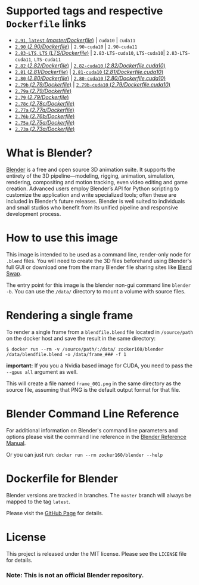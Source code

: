 # Supported tags and respective `Dockerfile` links

* [`2.91`, `latest` (*master/Dockerfile*)](https://github.com/zocker-160/blender-docker/blob/master/Dockerfile) | `cuda10` | `cuda11`
* [`2.90` (*2.90/Dockerfile*)](https://github.com/zocker-160/blender-docker/blob/2.90/Dockerfile) | `2.90-cuda10` | `2.90-cuda11`
* [`2.83-LTS`, `LTS` (*LTS/Dockerfile*)](https://github.com/zocker-160/blender-docker/blob/LTS/Dockerfile) | `2.83-LTS-cuda10`, `LTS-cuda10`| `2.83-LTS-cuda11`, `LTS-cuda11`
* [`2.82` (*2.82/Dockerfile*)](https://github.com/zocker-160/blender-docker/blob/2.82/Dockerfile) | [`2.82-cuda10` (*2.82/Dockerfile.cuda10*)](https://github.com/zocker-160/blender-docker/blob/2.82/Dockerfile.cuda10)
* [`2.81` (*2.81/Dockerfile*)](https://github.com/zocker-160/blender-docker/blob/2.81/Dockerfile) | [`2.81-cuda10` (*2.81/Dockerfile.cuda10*)](https://github.com/zocker-160/blender-docker/blob/2.81/Dockerfile.cuda10)
* [`2.80` (*2.80/Dockerfile*)](https://github.com/zocker-160/blender-docker/blob/2.80/Dockerfile) | [`2.80-cuda10` (*2.80/Dockerfile.cuda10*)](https://github.com/zocker-160/blender-docker/blob/2.80/Dockerfile.cuda10)
* [`2.79b` (*2.79/Dockerfile*)](https://github.com/zocker-160/blender-docker/blob/2.79b/Dockerfile) | [`2.79b-cuda10` (*2.79/Dockerfile.cuda10*)](https://github.com/zocker-160/blender-docker/blob/2.79b/Dockerfile.cuda10)
* [`2.79a` (*2.79/Dockerfile*)](https://github.com/zocker-160/blender-docker/blob/2.79a/Dockerfile)
* [`2.79` (*2.79/Dockerfile*)](https://github.com/zocker-160/blender-docker/blob/2.79/Dockerfile)
* [`2.78c` (*2.78c/Dockerfile*)](https://github.com/zocker-160/blender-docker/blob/2.78c/Dockerfile)
* [`2.77a` (*2.77a/Dockerfile*)](https://github.com/zocker-160/blender-docker/blob/2.77a/Dockerfile)
* [`2.76b` (*2.76b/Dockerfile*)](https://github.com/zocker-160/blender-docker/blob/2.76b/Dockerfile)
* [`2.75a` (*2.75a/Dockerfile*)](https://github.com/zocker-160/blender-docker/blob/2.75a/Dockerfile)
* [`2.73a` (*2.73a/Dockerfile*)](https://github.com/zocker-160/blender-docker/blob/2.73a/Dockerfile)

# What is Blender?

[Blender](https://www.blender.org) is a free and open source 3D animation suite. It supports the entirety of the 3D pipeline—modeling, rigging, animation, simulation, rendering, compositing and motion tracking, even video editing and game creation. Advanced users employ Blender’s API for Python scripting to customize the application and write specialized tools; often these are included in Blender’s future releases. Blender is well suited to individuals and small studios who benefit from its unified pipeline and responsive development process.

# How to use this image

This image is intended to be used as a command line, render-only node for `.blend` files. You will need to create the 3D files beforehand using Blender's full GUI or download one from the many Blender file sharing sites like [Blend Swap](http://www.blendswap.com).

The entry point for this image is the blender non-gui command line `blender -b`. You can use the `/data/` directory to mount a volume with source files.

# Rendering a single frame

To render a single frame from a `blendfile.blend` file located in `/source/path` on the docker host and save the result in the same directory:

```console
$ docker run --rm -v /source/path/:/data/ zocker160/blender /data/blendfile.blend -o /data/frame_### -f 1
```

**important:** If you you a Nvidia based image for CUDA, you need to pass the `--gpus all` argument as well.

This will create a file named `frame_001.png` in the same directory as the source file, assuming that PNG is the default output format for that file.

# Blender Command Line Reference

For additional information on Blender's command line parameters and options please visit the command line reference in the [Blender Reference Manual](https://www.blender.org/manual/render/workflows/command_line.html).

Or you can just run:
`docker run --rm zocker160/blender --help`

# Dockerfile for Blender

Blender versions are tracked in branches. The `master` branch will always be mapped to the tag `latest`.

Please visit the [GitHub Page](https://github.com/zocker-160/blender-docker) for details.

# License

This project is released under the MIT license. Please see the `LICENSE` file for details.

### Note: This is not an official Blender repository.
